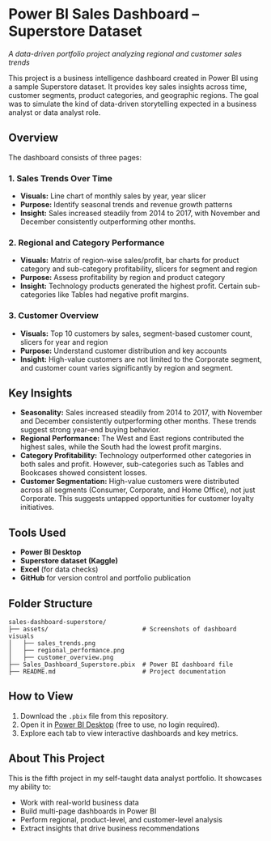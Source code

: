 # Power BI Sales Dashboard – Superstore Dataset  
*A data-driven portfolio project analyzing regional and customer sales trends*

This project is a business intelligence dashboard created in Power BI using a sample Superstore dataset. It provides key sales insights across time, customer segments, product categories, and geographic regions. The goal was to simulate the kind of data-driven storytelling expected in a business analyst or data analyst role.

## Overview

The dashboard consists of three pages:

### 1. Sales Trends Over Time
- **Visuals:** Line chart of monthly sales by year, year slicer
- **Purpose:** Identify seasonal trends and revenue growth patterns
- **Insight:** Sales increased steadily from 2014 to 2017, with November and December consistently outperforming other months.

### 2. Regional and Category Performance
- **Visuals:** Matrix of region-wise sales/profit, bar charts for product category and sub-category profitability, slicers for segment and region
- **Purpose:** Assess profitability by region and product category
- **Insight:** Technology products generated the highest profit. Certain sub-categories like Tables had negative profit margins.

### 3. Customer Overview
- **Visuals:** Top 10 customers by sales, segment-based customer count, slicers for year and region
- **Purpose:** Understand customer distribution and key accounts
- **Insight:** High-value customers are not limited to the Corporate segment, and customer count varies significantly by region and segment.

## Key Insights

- **Seasonality:** Sales increased steadily from 2014 to 2017, with November and December consistently outperforming other months. These trends suggest strong year-end buying behavior.
- **Regional Performance:** The West and East regions contributed the highest sales, while the South had the lowest profit margins.
- **Category Profitability:** Technology outperformed other categories in both sales and profit. However, sub-categories such as Tables and Bookcases showed consistent losses.
- **Customer Segmentation:** High-value customers were distributed across all segments (Consumer, Corporate, and Home Office), not just Corporate. This suggests untapped opportunities for customer loyalty initiatives.

## Tools Used

- **Power BI Desktop**
- **Superstore dataset (Kaggle)**
- **Excel** (for data checks)
- **GitHub** for version control and portfolio publication

## Folder Structure

```
sales-dashboard-superstore/
├── assets/                          # Screenshots of dashboard visuals
│   ├── sales_trends.png
│   ├── regional_performance.png
│   ├── customer_overview.png
├── Sales_Dashboard_Superstore.pbix  # Power BI dashboard file
├── README.md                        # Project documentation
```

## How to View

1. Download the `.pbix` file from this repository.
2. Open it in [Power BI Desktop](https://powerbi.microsoft.com/desktop/) (free to use, no login required).
3. Explore each tab to view interactive dashboards and key metrics.

## About This Project

This is the fifth project in my self-taught data analyst portfolio. It showcases my ability to:
- Work with real-world business data
- Build multi-page dashboards in Power BI
- Perform regional, product-level, and customer-level analysis
- Extract insights that drive business recommendations
